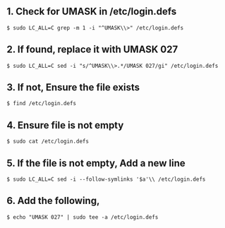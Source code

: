## 1. Check for UMASK in /etc/login.defs
    $ sudo LC_ALL=C grep -m 1 -i "^UMASK\\>" /etc/login.defs
    
## 2. If found, replace it with UMASK 027
    $ sudo LC_ALL=C sed -i "s/^UMASK\\>.*/UMASK 027/gi" /etc/login.defs

## 3. If not, Ensure the file exists
    $ find /etc/login.defs

## 4. Ensure file is not empty
    $ sudo cat /etc/login.defs

## 5. If the file is not empty, Add a new line
    $ sudo LC_ALL=C sed -i --follow-symlinks '$a'\\ /etc/login.defs

## 6. Add the following,
    $ echo "UMASK 027" | sudo tee -a /etc/login.defs
